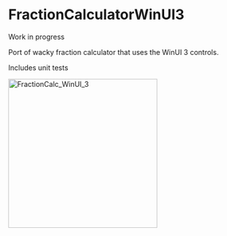 # FractionCalculatorWinUI3
Work in progress  

Port of wacky fraction calculator that uses the WinUI 3 controls. 

Includes unit tests
  
<img width="299" alt="FractionCalc_WinUI_3" src="https://user-images.githubusercontent.com/13157505/204891836-8df9bae8-314d-4354-8237-1c1db739cfbb.png">
